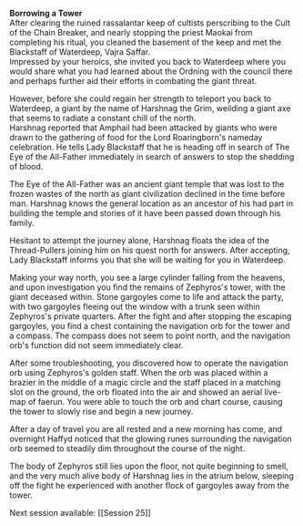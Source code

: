 **Borrowing a Tower**  
After clearing the ruined rassalantar keep of cultists perscribing to the Cult of the Chain Breaker, and nearly stopping the priest Maokai from completing his ritual, you cleaned the basement of the keep and met the Blackstaff of Waterdeep, Vajra Saffar.  
Impressed by your heroics, she invited you back to Waterdeep where you would share what you had learned about the Ordning with the council there and perhaps further aid their efforts in combating the giant threat.

However, before she could regain her strength to teleport you back to Waterdeep, a giant by the name of Harshnag the Grim, weilding a giant axe that seems to radiate a constant chill of the north.  
Harshnag reported that Amphail had been attacked by giants who were drawn to the gathering of food for the Lord Roaringborn's nameday celebration. He tells Lady Blackstaff that he is heading off in search of The Eye of the All-Father immediately in search of answers to stop the shedding of blood.

The Eye of the All-Father was an ancient giant temple that was lost to the frozen wastes of the north as giant civilization declined in the time before man. Harshnag knows the general location as an ancestor of his had part in building the temple and stories of it have been passed down through his family.

Hesitant to attempt the journey alone, Harshnag floats the idea of the Thread-Pullers joining him on his quest north for answers. After accepting, Lady Blackstaff informs you that she will be waiting for you in Waterdeep.

Making your way north, you see a large cylinder falling from the heavens, and upon investigation you find the remains of Zephyros's tower, with the giant deceased within. Stone gargoyles come to life and attack the party, with two gargoyles fleeing out the window with a trunk seen within Zephyros's private quarters. After the fight and after stopping the escaping gargoyles, you find a chest containing the navigation orb for the tower and a compass. The compass does not seem to point north, and the navigation orb's function did not seem immediately clear.

After some troubleshooting, you discovered how to operate the navigation orb using Zephyros's golden staff. When the orb was placed within a brazier in the middle of a magic circle and the staff placed in a matching slot on the ground, the orb floated into the air and showed an aerial live-map of faerun. You were able to touch the orb and chart course, causing the tower to slowly rise and begin a new journey.

After a day of travel you are all rested and a new morning has come, and overnight Haffyd noticed that the glowing runes surrounding the navigation orb seemed to steadily dim throughout the course of the night.

The body of Zephyros still lies upon the floor, not quite beginning to smell, and the very much alive body of Harshnag lies in the atrium below, sleeping off the fight he experienced with another flock of gargoyles away from the tower.

Next session available: [[Session 25]]